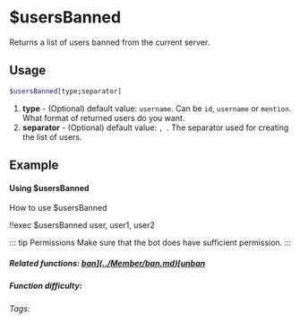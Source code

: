 # $usersBanned

Returns a list of users banned from the current server.

## Usage

```bash
$usersBanned[type;separator]
```
1. **type** - (Optional) default value: `username`. Can be `id`, `username` or `mention`. What format of returned users do you want.
2. **separator** - (Optional) default value: `, `. The separator used for creating the list of users.

## Example

#### Using $usersBanned

How to use $usersBanned

<discord-messages>
    <discord-message :bot="false" role-color="#d6e0ff" author="User" avatar="https://cdn.discordapp.com/embed/avatars/0.png">
        !!exec $usersBanned
    </discord-message>
    <discord-message :bot="true" role-color="#5fb0fa" author="Custom Command" avatar="https://doc.ccommandbot.com/bot-profile.png">
        user, user1, user2
    </discord-message>
</discord-messages>

::: tip Permissions
Make sure that the bot does have sufficient permission.
:::

##### Related functions: [$ban](../Member/ban.md) [$unban](../Member/unban.md)

##### Function difficulty: <Badge type="tip" text="Easy" vertical="middle" />
###### Tags: <Badge type="tip" text="ban" vertical="middle" /> <Badge type="tip" text="punish" vertical="middle" /> <Badge type="tip" text="member" vertical="middle" /> <Badge type="tip" text="moderation" vertical="middle" /> <Badge type="tip" text="moderator" vertical="middle" />